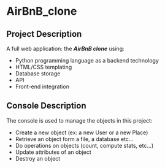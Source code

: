 # AirBnB_clone
## Project Description
A full web application: the ***AirBnB clone*** using:
- Python programming language as a backend technology
- HTML/CSS templating
- Database storage
- API
- Front-end integration

## Console Description
The console is used to manage the objects in this project:
- Create a new object (ex: a new User or a new Place)
- Retrieve an object form a file, a database etc...
- Do operations on objects (count, compute stats, etc...)
- Update attributes of an object
- Destroy an object
